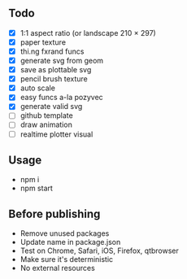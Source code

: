 ## Todo

- [x] 1:1 aspect ratio (or landscape 210 × 297)
- [x] paper texture
- [x] thi.ng fxrand funcs
- [x] generate svg from geom
- [x] save as plottable svg
- [x] pencil brush texture
- [x] auto scale
- [x] easy funcs a-la pozyvec
- [x] generate valid svg
- [ ] github template
- [ ] draw animation
- [ ] realtime plotter visual

## Usage

- npm i
- npm start

## Before publishing

- Remove unused packages
- Update name in package.json
- Test on Chrome, Safari, iOS, Firefox, qtbrowser
- Make sure it's deterministic
- No external resources
